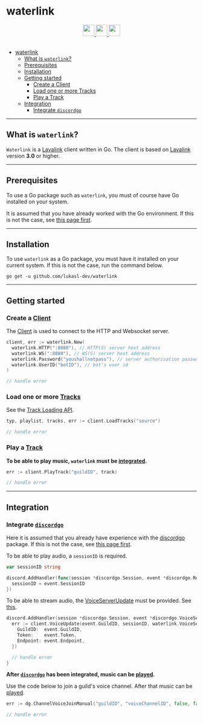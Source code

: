 # waterlink

<div align="center">
  <a href="https://golang.org/">
    <img
      src="https://img.shields.io/badge/MADE%20WITH-GO-%23EF4041?style=for-the-badge"
      height="30"
    />
  </a>
  <a href="https://pkg.go.dev/github.com/lukasl-dev/waterlink">
    <img
      src="https://img.shields.io/badge/godoc-reference-5272B4.svg?style=for-the-badge"
      height="30"
    />
  </a>
  <a href="https://goreportcard.com/report/github.com/lukasl-dev/waterlink">
    <img
      src="https://goreportcard.com/badge/github.com/lukasl-dev/waterlink?style=for-the-badge"
      height="30"
    />
  </a>
</div>

<br>

- [waterlink](#waterlink)
  - [What is `waterlink`?](#what-is-waterlink)
  - [Prerequisites](#prerequisites)
  - [Installation](#installation)
  - [Getting started](#getting-started)
    - [Create a Client](#create-a-client)
    - [Load one or more Tracks](#load-one-or-more-tracks)
    - [Play a Track](#play-a-track)
  - [Integration](#integration)
    - [Integrate `discordgo`](#integrate-discordgo)

---

## What is `waterlink`?

`Waterlink` is a [Lavalink](https://github.com/Frederikam/Lavalink) client written in Go. The client is based on [Lavalink](https://github.com/Frederikam/Lavalink) version **3.0** or higher.

---

## Prerequisites

To use a Go package such as `waterlink`, you must of course have Go installed on your system.

It is assumed that you have already worked with the Go environment. If this is not the case,
see [this page first](https://golang.org/doc/install).

---

## Installation

To use `waterlink` as a Go package, you must have it installed on your current system. If this is not the case, run the
command below.

```console
go get -u github.com/lukasl-dev/waterlink
```

---

## Getting started

### Create a [Client](https://pkg.go.dev/github.com/lukasl-dev/waterlink#Client)

The [Client](https://pkg.go.dev/github.com/lukasl-dev/waterlink#Client) is used to connect to the HTTP and Websocket server.

```go
client, err := waterlink.New(
  waterlink.HTTP(":8080"), // HTTP(S) server host address
  waterlink.WS(":8080"), // WS(S) server host address
  waterlink.Password("youshallnotpass"), // server authorisation password
  waterlink.UserID("botID"), // bot's user id
)

// handle error
```

### Load one or more [Tracks](https://pkg.go.dev/github.com/lukasl-dev/waterlink#Track)

See the [Track Loading API](https://github.com/Frederikam/Lavalink/blob/master/IMPLEMENTATION.md#track-loading-api).

```go
typ, playlist, tracks, err := client.LoadTracks("source")

// handle error
```

### Play a [Track](https://pkg.go.dev/github.com/lukasl-dev/waterlink#Track)

**To be able to play music, `waterlink` must be [integrated](#integration).**

```go
err := client.PlayTrack("guildID", track)

// handle error
```

---

## Integration

### Integrate [`discordgo`](https://github.com/bwmarrin/discordgo)

Here it is assumed that you already have experience with the [discordgo](https://github.com/bwmarrin/discordgo) package. If this is not the case, see [this page first](https://github.com/bwmarrin/discordgo#getting-started).

To be able to play audio, a `sessionID` is required.

```go
var sessionID string

discord.AddHandler(func(session *discordgo.Session, event *discordgo.Ready) {
  sessionID = event.SessionID
})
```

To be able to stream audio, the [VoiceServerUpdate](#https://github.com/bwmarrin/discordgo#VoiceServerUpdate) must be provided. See [this](https://github.com/Frederikam/Lavalink/blob/master/IMPLEMENTATION.md#provide-a-voice-server-update).

```go
discord.AddHandler(session *discordgo.Session, event *discordgo.VoiceServerUpdate) {
  err := client.VoiceUpdate(event.GuildID, sessionID, waterlink.VoiceServerUpdate{
    GuildID:  event.GuildID,
    Token:    event.Token,
    Endpoint: event.Endpoint,
  })

  // handle error
}
```

**After [`discordgo`](https://github.com/bwmarrin/discordgo) has been integrated, music can be [played](#play-a-track).**

Use the code below to join a guild's voice channel. After that music can be [played](#play-a-track).

```go
err := dg.ChannelVoiceJoinManual("guildID", "voiceChannelID", false, false)

// handle error
```
